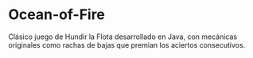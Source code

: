 # Ocean-of-Fire
Clásico juego de Hundir la Flota desarrollado en Java, con mecánicas originales como rachas de bajas que premian los aciertos consecutivos.
